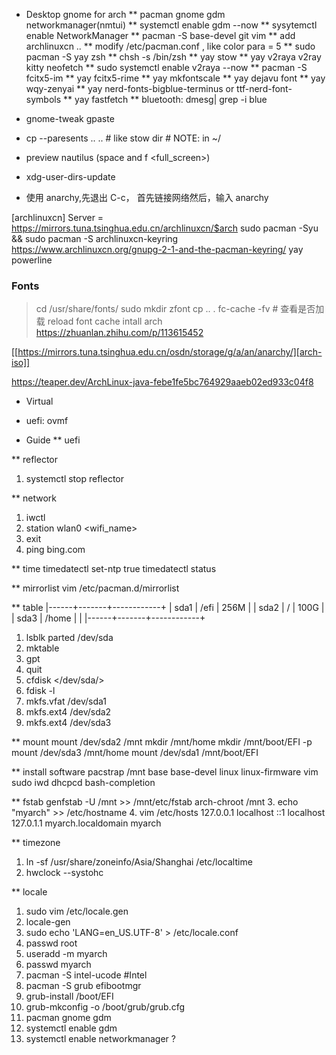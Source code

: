 * Desktop gnome for arch
** pacman gnome gdm networkmanager(nmtui)
** systemctl enable gdm --now
** sysytemctl enable NetworkManager
** pacman -S base-devel git vim
** add archlinuxcn ..
** modify /etc/pacman.conf , like color para = 5
** sudo pacman -S yay zsh
** chsh -s /bin/zsh
** yay stow
** yay v2raya v2ray kitty neofetch
** sudo systemctl enable v2raya --now
** pacman -S fcitx5-im
** yay fcitx5-rime
** yay mkfontscale
** yay dejavu font
** yay wqy-zenyai
** yay nerd-fonts-bigblue-terminus or ttf-nerd-font-symbols
** yay fastfetch
** bluetooth: dmesg| grep -i blue

* gnome-tweak gpaste

* cp --paresents .. .. # like stow dir # NOTE: in ~/
* preview nautilus (space and f <full_screen>)
* xdg-user-dirs-update
* 使用 anarchy,先退出 C-c， 首先链接网络然后，输入 anarchy

[archlinuxcn]
Server = https://mirrors.tuna.tsinghua.edu.cn/archlinuxcn/$arch
sudo pacman -Syu && sudo pacman -S archlinuxcn-keyring
https://www.archlinuxcn.org/gnupg-2-1-and-the-pacman-keyring/
yay powerline

### Fonts
> cd /usr/share/fonts/
> sudo mkdir zfont
> cp .. .
> fc-cache -fv # 查看是否加载 reload font cache
intall arch https://zhuanlan.zhihu.com/p/113615452


[[https://mirrors.tuna.tsinghua.edu.cn/osdn/storage/g/a/an/anarchy/][arch-iso]]

https://teaper.dev/ArchLinux-java-febe1fe5bc764929aaeb02ed933c04f8


* Virtual
- uefi: ovmf




* Guide
** uefi


** reflector
1. systemctl stop reflector


** network
1. iwctl
2. station wlan0 <wifi_name>
3. exit
4. ping bing.com


** time
timedatectl set-ntp true
timedatectl status


** mirrorlist
vim /etc/pacman.d/mirrorlist


** table
|------+-------+------------+
| sda1 | /efi  | 256M       |
| sda2 | /     | 100G       |
| sda3 | /home | <the rest> |
|------+-------+------------+
1. lsblk
parted /dev/sda
3. mktable
4. gpt
5. quit
6. cfdisk </dev/sda/>
7. fdisk -l
8. mkfs.vfat /dev/sda1
9. mkfs.ext4 /dev/sda2
10. mkfs.ext4 /dev/sda3


** mount
 mount /dev/sda2 /mnt
 mkdir /mnt/home
 mkdir /mnt/boot/EFI -p
 mount /dev/sda3 /mnt/home
 mount /dev/sda1 /mnt/boot/EFI


** install software
pacstrap /mnt base base-devel linux linux-firmware vim sudo iwd dhcpcd bash-completion


** fstab
genfstab -U /mnt >> /mnt/etc/fstab
arch-chroot /mnt
3. echo "myarch" >> /etc/hostname
4. vim /etc/hosts
127.0.0.1   localhost
::1         localhost
127.0.1.1   myarch.localdomain    myarch


** timezone
1. ln -sf /usr/share/zoneinfo/Asia/Shanghai /etc/localtime
2. hwclock --systohc


** locale
 1. sudo vim /etc/locale.gen
 2. locale-gen
 3. sudo echo 'LANG=en_US.UTF-8'  > /etc/locale.conf
 4. passwd root
 5. useradd -m myarch
 6. passwd myarch
 7. pacman -S intel-ucode   #Intel
 8. pacman -S grub efibootmgr
 9. grub-install /boot/EFI
 10. grub-mkconfig -o /boot/grub/grub.cfg
 11. pacman gnome gdm
 12. systemctl enable gdm
 13. systemctl enable networkmanager ?
